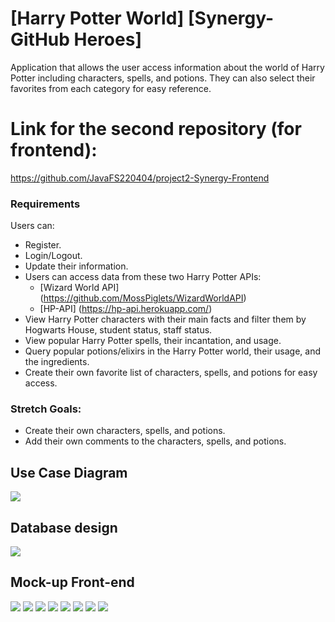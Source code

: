 # [Harry Potter World] [Synergy- GitHub Heroes]
Application that allows the user access information about the world of Harry Potter including characters, spells, and potions. They can also select their favorites from each category for easy reference.
# Link for the second repository (for frontend):
https://github.com/JavaFS220404/project2-Synergy-Frontend
### Requirements
Users can:
* Register.
* Login/Logout.
* Update their information.
* Users can access data from these two Harry Potter APIs:
    * [Wizard World API] (https://github.com/MossPiglets/WizardWorldAPI)
    * [HP-API] (https://hp-api.herokuapp.com/)
* View Harry Potter characters with their main facts and filter them by Hogwarts House, student status, staff status.
* View popular Harry Potter spells, their incantation, and usage.
* Query popular potions/elixirs in the Harry Potter world, their usage, and the ingredients.
* Create their own favorite list of characters, spells, and potions for easy access.
### Stretch Goals:
* Create their own characters, spells, and potions.
* Add their own comments to the characters, spells, and potions.

## Use Case Diagram
![](./imgs/HPappFlowChart.PNG)

## Database design
![](./imgs/dbschema.png)

## Mock-up Front-end
![](./imgs/WelcomePage.png)
![](./imgs/Register.png)
![](./imgs/HomePage.png)
![](./imgs/UpdateInfo.png)
![](./imgs/Characters.png)
![](./imgs/Elixirs.png)
![](./imgs/Houses.png)
![](./imgs/Spells.png)



